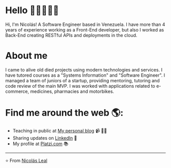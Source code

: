 # Hello 👋🏼👨🏻‍💻

Hi, I'm Nicolás! A Software Engineer based in Venezuela. I have more than 4 years of experience working as a Front-End developer, but also I worked as Back-End creating RESTful APIs and deployments in the cloud.

# About me
I came to alive old died projects using modern technologies and services. I have tutored courses as a "Systems Information" and "Software Engineer". I managed a team of juniors of a startup, providing mentoring, tutoring and code review of the main MVP. I was worked with applications related to e-commerce, medicines, pharmacies and motorbikes.

# Find me around the web 🌎:
- Teaching in public at <a href="https://nicolas-leal.com/">My personal blog</a> 📹 ✍🏾
- Sharing updates on <a href="https://www.linkedin.com/in/nicolasleal570/?locale=en_US">LinkedIn</a> 💼
- My profile at <a href="https://platzi.com/p/nicolasleal570/">Platzi.com</a> 📚

---
⭐️ From [Nicolás Leal](https://github.com/nicolasleal570)
